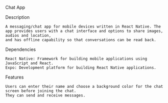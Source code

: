 Chat App

Description

    A messaging/chat app for mobile devices written in React Native. The app provides users with a chat interface and options to share images, audios and location, 
    and has offline capability so that conversations can be read back.


Dependencies

    React Native: Framework for building mobile applications using JavaScript and React.
    Expo: Development platform for building React Native applications.


Features

    Users can enter their name and choose a background color for the chat screen before joining the chat.
    They can send and receive messages.